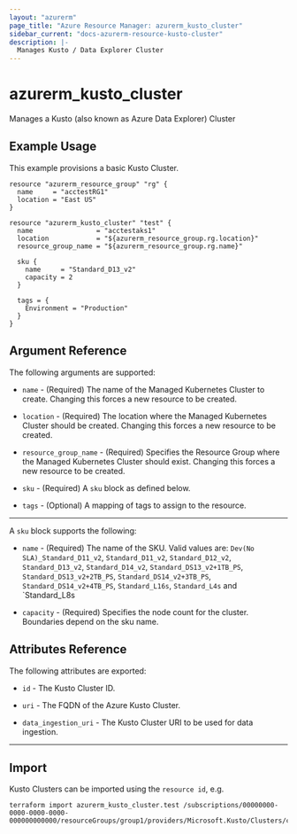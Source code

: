 ```yaml
---
layout: "azurerm"
page_title: "Azure Resource Manager: azurerm_kusto_cluster"
sidebar_current: "docs-azurerm-resource-kusto-cluster"
description: |-
  Manages Kusto / Data Explorer Cluster
---
```


# azurerm_kusto_cluster

Manages a Kusto (also known as Azure Data Explorer) Cluster

## Example Usage

This example provisions a basic Kusto Cluster.

```hcl
resource "azurerm_resource_group" "rg" {
  name     = "acctestRG1"
  location = "East US"
}

resource "azurerm_kusto_cluster" "test" {
  name                = "acctestaks1"
  location            = "${azurerm_resource_group.rg.location}"
  resource_group_name = "${azurerm_resource_group.rg.name}"
  
  sku {
    name     = "Standard_D13_v2"
    capacity = 2
  }

  tags = {
    Environment = "Production"
  }
}
```

## Argument Reference

The following arguments are supported:

* `name` - (Required) The name of the Managed Kubernetes Cluster to create. Changing this forces a new resource to be created.

* `location` - (Required) The location where the Managed Kubernetes Cluster should be created. Changing this forces a new resource to be created.

* `resource_group_name` - (Required) Specifies the Resource Group where the Managed Kubernetes Cluster should exist. Changing this forces a new resource to be created.

* `sku` - (Required) A `sku` block as defined below.

* `tags` - (Optional) A mapping of tags to assign to the resource.

---

A `sku` block supports the following:

* `name` - (Required) The name of the SKU. Valid values are: `Dev(No SLA)_Standard_D11_v2`, `Standard_D11_v2`, `Standard_D12_v2`, `Standard_D13_v2`, `Standard_D14_v2`, `Standard_DS13_v2+1TB_PS`, `Standard_DS13_v2+2TB_PS`, `Standard_DS14_v2+3TB_PS`, `Standard_DS14_v2+4TB_PS`, `Standard_L16s`, `Standard_L4s` and `Standard_L8s

* `capacity` - (Required) Specifies the node count for the cluster. Boundaries depend on the sku name.


## Attributes Reference

The following attributes are exported:

* `id` - The Kusto Cluster ID.

* `uri` - The FQDN of the Azure Kusto Cluster.

* `data_ingestion_uri` - The Kusto Cluster URI to be used for data ingestion.

---

## Import

Kusto Clusters can be imported using the `resource id`, e.g.

```shell
terraform import azurerm_kusto_cluster.test /subscriptions/00000000-0000-0000-0000-000000000000/resourceGroups/group1/providers/Microsoft.Kusto/Clusters/cluster1
```
